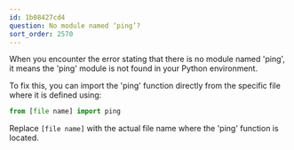 ```yaml
---
id: 1b08427cd4
question: No module named ‘ping’?
sort_order: 2570
---
```


When you encounter the error stating that there is no module named 'ping', it means the 'ping' module is not found in your Python environment.

To fix this, you can import the 'ping' function directly from the specific file where it is defined using:

```python
from [file name] import ping
```

Replace `[file name]` with the actual file name where the 'ping' function is located.